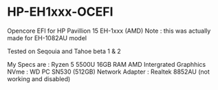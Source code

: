 # HP-EH1xxx-OCEFI
Opencore EFI for HP Pavillion 15 EH-1xxx  (AMD) 
Note : this was actually made for EH-1082AU model 

Tested on Seqouia and Tahoe beta 1 & 2


My Specs are : 
Ryzen 5 5500U 16GB RAM
AMD Intergrated Graphhics
NVme : WD PC SN530 (512GB)
Network Adapter : Realtek 8852AU (not working and disabled)




